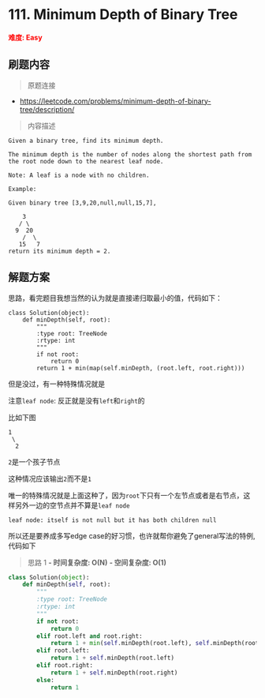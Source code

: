 # 111. Minimum Depth of Binary Tree

**<font color=red>难度: Easy</font>**

## 刷题内容

> 原题连接

* https://leetcode.com/problems/minimum-depth-of-binary-tree/description/

> 内容描述

```
Given a binary tree, find its minimum depth.

The minimum depth is the number of nodes along the shortest path from the root node down to the nearest leaf node.

Note: A leaf is a node with no children.

Example:

Given binary tree [3,9,20,null,null,15,7],

    3
   / \
  9  20
    /  \
   15   7
return its minimum depth = 2.
```

## 解题方案


思路，看完题目我想当然的认为就是直接递归取最小的值，代码如下：
```
class Solution(object):
    def minDepth(self, root):
        """
        :type root: TreeNode
        :rtype: int
        """
        if not root:
            return 0
        return 1 + min(map(self.minDepth, (root.left, root.right)))
```


但是没过，有一种特殊情况就是

注意```leaf node```: 反正就是没有```left```和```right```的

比如下图


```
1
 \
  2
```

```2```是一个孩子节点

这种情况应该输出```2```而不是```1```



唯一的特殊情况就是上面这种了，因为```root```下只有一个左节点或者是右节点，这样另外一边的空节点并不算是```leaf node```

```leaf node: itself is not null but it has both children null```

所以还是要养成多写edge case的好习惯，也许就帮你避免了general写法的特例,代码如下

> 思路 1
****- 时间复杂度: O(N)**** ****- 空间复杂度: O(1)****

```python
class Solution(object):
    def minDepth(self, root):
        """
        :type root: TreeNode
        :rtype: int
        """
        if not root:
            return 0
        elif root.left and root.right:
            return 1 + min(self.minDepth(root.left), self.minDepth(root.right))
        elif root.left:
            return 1 + self.minDepth(root.left)
        elif root.right:
            return 1 + self.minDepth(root.right)
        else:
            return 1
```


